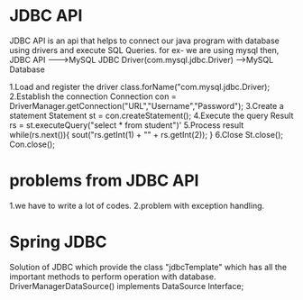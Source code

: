 # JDBC API
 JDBC API is an api that helps to connect our java program with database using drivers and execute SQL Queries.
 for ex- we are using mysql then,
 JDBC API --->MySQL JDBC Driver(com.mysql.jdbc.Driver) -->MySQL Database
 
 1.Load and register the driver
  class.forName("com.mysql.jdbc.Driver);
 2.Establish the connection
  Connection con = DriverManager.getConnection("URL","Username","Password");
 3.Create a statement
  Statement st = con.createStatement();
 4.Execute the query
  Result rs = st.executeQuery("select * from student")'
 5.Process result
  while(rs.next()){
   sout("rs.getInt(1) + "" + rs.getInt(2)); }
 6.Close
   St.close();
   Con.close();

# problems from JDBC API
1.we have to write a lot of codes.
2.problem with exception handling.

# Spring JDBC
 Solution of JDBC which provide the class "jdbcTemplate" which has all the important methods to perform operation with database.
DriverManagerDataSource() implements DataSource Interface;


 



